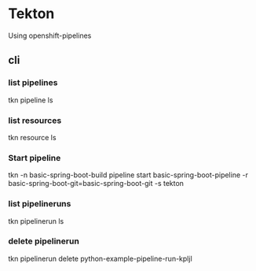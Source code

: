 # Tekton

Using openshift-pipelines

## cli

### list pipelines

tkn pipeline ls

### list resources

tkn resource ls

### Start pipeline

tkn -n basic-spring-boot-build pipeline start basic-spring-boot-pipeline -r basic-spring-boot-git=basic-spring-boot-git -s tekton

### list pipelineruns

tkn pipelinerun ls

### delete pipelinerun

tkn pipelinerun delete python-example-pipeline-run-kpljl

